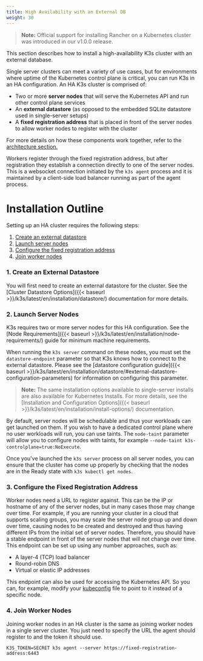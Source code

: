 ```yaml
---
title: High Availability with an External DB
weight: 30
---
```


>**Note:** Official support for installing Rancher on a Kubernetes cluster was introduced in our v1.0.0 release.

This section describes how to install a high-availability K3s cluster with an external database.

Single server clusters can meet a variety of use cases, but for environments where uptime of the Kubernetes control plane is critical, you can run K3s in an HA configuration. An HA K3s cluster is comprised of:

* Two or more **server nodes** that will serve the Kubernetes API and run other control plane services
* An **external datastore** (as opposed to the embedded SQLite datastore used in single-server setups)
* A **fixed registration address** that is placed in front of the server nodes to allow worker nodes to register with the cluster

For more details on how these components work together, refer to the [architecture section.]({{<baseurl>}}/k3s/latest/en/architecture/#high-availability-with-an-external-db)

Workers register through the fixed registration address, but after registration they establish a connection directly to one of the server nodes. This is a websocket connection initiated by the `k3s agent` process and it is maintained by a client-side load balancer running as part of the agent process.

# Installation Outline

Setting up an HA cluster requires the following steps:

1. [Create an external datastore](#1-create-an-external-datastore)
2. [Launch server nodes](#2-launch-server-nodes)
3. [Configure the fixed registration address](#3-configure-the-fixed-registration-address)
4. [Join worker nodes](#4-join-worker-nodes)

### 1. Create an External Datastore
You will first need to create an external datastore for the cluster. See the [Cluster Datastore Options]({{< baseurl >}}/k3s/latest/en/installation/datastore/) documentation for more details.

### 2. Launch Server Nodes
K3s requires two or more server nodes for this HA configuration. See the [Node Requirements]({{< baseurl >}}/k3s/latest/en/installation/node-requirements/) guide for minimum machine requirements.

When running the `k3s server` command on these nodes, you must set the `datastore-endpoint` parameter so that K3s knows how to connect to the external datastore. Please see the [datastore configuration guide]({{< baseurl >}}/k3s/latest/en/installation/datastore/#external-datastore-configuration-parameters) for information on configuring this parameter.

> **Note:** The same installation options available to single-server installs are also available for Kubernetes Installs. For more details, see the [Installation and Configuration Options]({{< baseurl >}}/k3s/latest/en/installation/install-options/) documentation.

By default, server nodes will be schedulable and thus your workloads can get launched on them. If you wish to have a dedicated control plane where no user workloads will run, you can use taints. The <span style='white-space: nowrap'>`node-taint`</span> parameter will allow you to configure nodes with taints, for example <span style='white-space: nowrap'>`--node-taint k3s-controlplane=true:NoExecute`</span>.

Once you've launched the `k3s server` process on all server nodes, you can ensure that the cluster has come up properly by checking that the nodes are in the Ready state with `k3s kubectl get nodes`.

### 3. Configure the Fixed Registration Address
Worker nodes need a URL to register against. This can be the IP or hostname of any of the server nodes, but in many cases those may change over time. For example, if you are running your cluster in a cloud that supports scaling groups, you may scale the server node group up and down over time, causing nodes to be created and destroyed and thus having different IPs from the initial set of server nodes. Therefore, you should have a stable endpoint in front of the server nodes that will not change over time. This endpoint can be set up using any number approaches, such as:

* A layer-4 (TCP) load balancer
* Round-robin DNS
* Virtual or elastic IP addresses

This endpoint can also be used for accessing the Kubernetes API. So you can, for example, modify your [kubeconfig](https://kubernetes.io/docs/concepts/configuration/organize-cluster-access-kubeconfig/) file to point to it instead of a specific node.

### 4. Join Worker Nodes
Joining worker nodes in an HA cluster is the same as joining worker nodes in a single server cluster. You just need to specify the URL the agent should register to and the token it should use.
```
K3S_TOKEN=SECRET k3s agent --server https://fixed-registration-address:6443
```
